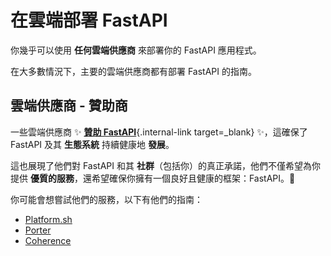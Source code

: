 # 在雲端部署 FastAPI

你幾乎可以使用 **任何雲端供應商** 來部署你的 FastAPI 應用程式。

在大多數情況下，主要的雲端供應商都有部署 FastAPI 的指南。

## 雲端供應商 - 贊助商

一些雲端供應商 ✨ [**贊助 FastAPI**](../help-fastapi.md#sponsor-the-author){.internal-link target=_blank} ✨，這確保了 FastAPI 及其 **生態系統** 持續健康地 **發展**。

這也展現了他們對 FastAPI 和其 **社群**（包括你）的真正承諾，他們不僅希望為你提供 **優質的服務**，還希望確保你擁有一個良好且健康的框架：FastAPI。🙇

你可能會想嘗試他們的服務，以下有他們的指南：

* <a href="https://docs.platform.sh/languages/python.html?utm_source=fastapi-signup&utm_medium=banner&utm_campaign=FastAPI-signup-June-2023" class="external-link" target="_blank" >Platform.sh</a>
* <a href="https://docs.porter.run/language-specific-guides/fastapi" class="external-link" target="_blank">Porter</a>
* <a href="https://docs.withcoherence.com/" class="external-link" target="_blank">Coherence</a>
